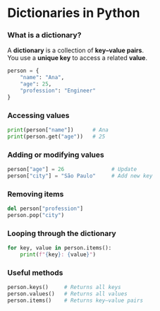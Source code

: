 # Dictionaries in Python

### What is a dictionary?

A **dictionary** is a collection of **key–value pairs**.  
You use a **unique key** to access a related **value**.

```python
person = {
    "name": "Ana",
    "age": 25,
    "profession": "Engineer"
}
```

### Accessing values

```python
print(person["name"])      # Ana
print(person.get("age"))   # 25
```

### Adding or modifying values

```python
person["age"] = 26               # Update
person["city"] = "São Paulo"     # Add new key
```

### Removing items

```python
del person["profession"]
person.pop("city")
```

### Looping through the dictionary

```python
for key, value in person.items():
    print(f"{key}: {value}")
```

### Useful methods

```python
person.keys()     # Returns all keys
person.values()   # Returns all values
person.items()    # Returns key–value pairs
```